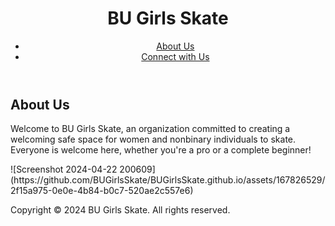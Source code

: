 <!DOCTYPE html>
<html lang="en">
<header>
    <h1>BU Girls Skate</h1>
    <nav>
        <ul>
            <li><a href="#about">About Us</a></li>
            <li><a href="https://instagram.com/bugirlsskate" target="_blank">Connect with Us</a></li>
        </ul>
    </nav>
</header>

<main>
    <section id="about">
        <h2>About Us</h2>
        <p>Welcome to BU Girls Skate, an organization committed to creating a welcoming safe space for women and nonbinary individuals to skate. Everyone is welcome here, whether you're a pro or a complete beginner!</p>
![Screenshot 2024-04-22 200609](https://github.com/BUGirlsSkate/BUGirlsSkate.github.io/assets/167826529/2f15a975-0e0e-4b84-b0c7-520ae2c557e6)

<footer>
    <p>Copyright &copy; 2024 BU Girls Skate. All rights reserved.</p>
</footer>

